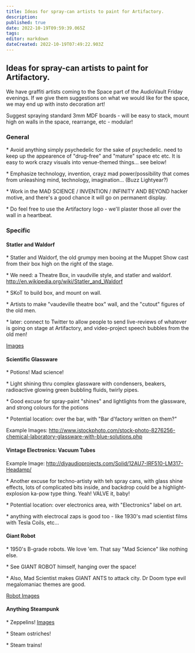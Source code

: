 ```yaml
---
title: Ideas for spray-can artists to paint for Artifactory.
description: 
published: true
date: 2022-10-19T09:59:39.065Z
tags: 
editor: markdown
dateCreated: 2022-10-19T07:49:22.903Z
---
```


## Ideas for spray-can artists to paint for Artifactory.

We have graffiti artists coming to the Space part of the AudioVault Friday evenings. If we give them suggestions on what we would like for the space, we may end up with insto decoration art!

Suggest spraying standard 3mm MDF boards - will be easy to stack, mount high on walls in the space, rearrange, etc - modular!

### General

\* Avoid anything simply psychedelic for the sake of psychedelic. need to keep up the appearence of "drug-free" and "mature" space etc etc. It is easy to work crazy visuals into venue-themed things... see below!

\* Emphasize technology, invention, crayz mad power/possibility that comes from unleashing mind, technology, imagination... (Buzz Lightyear?)

\* Work in the MAD SCIENCE / INVENTION / INFINITY AND BEYOND hacker motive, and there's a good chance it will go on permanent display.

\* Do feel free to use the Artifactory logo - we'll plaster those all over the wall in a heartbeat.

### Specific

#### Statler and Waldorf

\* Statler and Waldorf, the old grumpy men booing at the Muppet Show cast from their box high on the right of the stage.

\* We need: a Theatre Box, in vaudville style, and statler and waldorf. <http://en.wikipedia.org/wiki/Statler_and_Waldorf>

\* SKoT to build box, and mount on wall.

\* Artists to make "vaudeville theatre box" wall, and the "cutout" figures of the old men.

\* later: connect to Twitter to allow people to send live-reviews of whatever is going on stage at Artifactory, and video-project speech bubbles from the old men!

[Images](https://www.google.com.au/search?q=Statler+and+Waldorf+Image&hl=en&client=firefox-a&hs=chz&rls=org.mozilla:en-US:official&prmd=imvns&tbm=isch&tbo=u&source=univ&sa=X&ei=g9wsUNiBJ6aPiAewj4GIDA&ved=0CE0QsAQ&biw=1920&bih=1055)

#### Scientific Glassware

\* Potions! Mad science!

\* Light shining thru complex glassware with condensers, beakers, radioactive glowing green bubbling fluids, twirly pipes.

\* Good excuse for spray-paint "shines" and lightlights from the glassware, and strong colours for the potions

\* Potential location: over the bar, with "Bar d'factory written on them?"

Example Images: <http://www.istockphoto.com/stock-photo-8276256-chemical-laboratory-glassware-with-blue-solutions.php>

#### Vintage Electronics: Vacuum Tubes

Example Image: <http://diyaudioprojects.com/Solid/12AU7-IRF510-LM317-Headamp/>

\* Another excuse for techno-artisty with teh spray cans, with glass shine effects, lots of complicated bits inside, and backdrop could be a highlight-explosion ka-pow type thing. Yeah! VALVE it, baby!

\* Potential location: over electronics area, with "Electronics" label on art.

\* anything with electrocal zaps is good too - like 1930's mad scientist films with Tesla Coils, etc...

#### Giant Robot

\* 1950's B-grade robots. We love 'em. That say "Mad Science" like nothing else.

\* See GIANT ROBOT himself, hanging over the space!

\* Also, Mad Scientist makes GIANT ANTS to attack city. Dr Doom type evil megalomaniac themes are good.

[Robot Images](https://www.google.com.au/search?q=1950+robot+image&hl=en&client=firefox-a&hs=QLK&rls=org.mozilla:en-US:official&prmd=imvns&tbm=isch&tbo=u&source=univ&sa=X&ei=IdwsUPbDHa2UiQeuk4CYDg&ved=0CEsQsAQ&biw=1920&bih=1055)

#### Anything Steampunk

\* Zeppelins! [Images](https://www.google.com.au/search?q=zeppelin+images&hl=en&client=firefox-a&hs=1iz&rls=org.mozilla:en-US:official&prmd=imvns&tbm=isch&tbo=u&source=univ&sa=X&ei=2twsUIeHIMaciAf5-IGADg&ved=0CE0QsAQ&biw=1920&bih=1055)

\* Steam ostriches!

\* Steam trains!
